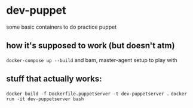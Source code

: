 # dev-puppet
some basic containers to do practice puppet

## how it's supposed to work (but doesn't atm)
`docker-compose up --build`
and bam, master-agent setup to play with

## stuff that actually works:
`docker build -f Dockerfile.puppetserver -t dev-puppetserver .`
`docker run -it dev-puppetserver bash`
